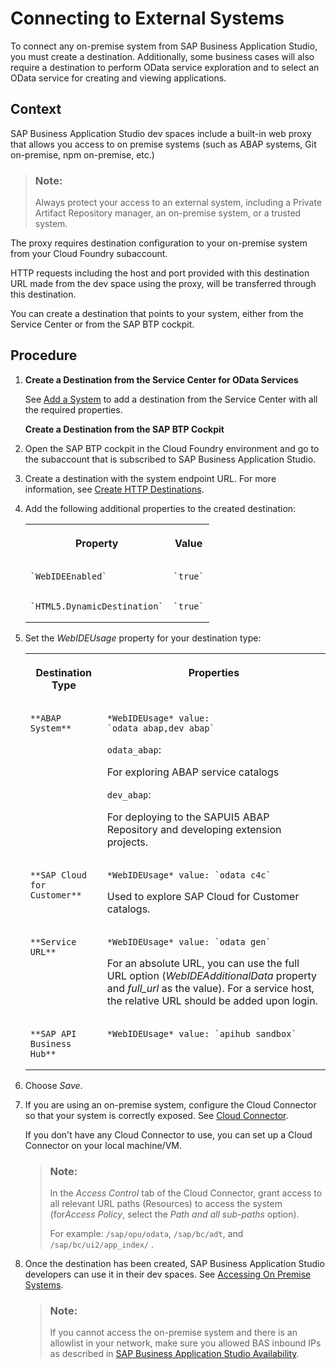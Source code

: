 <!-- loio7e49887e6fd34182bebeca5a6841a0cc -->

# Connecting to External Systems

To connect any on-premise system from SAP Business Application Studio, you must create a destination. Additionally, some business cases will also require a destination to perform OData service exploration and to select an OData service for creating and viewing applications.



<a name="loio7e49887e6fd34182bebeca5a6841a0cc__context_rjk_wrf_3kb"/>

## Context

 SAP Business Application Studio dev spaces include a built-in web proxy that allows you access to on premise systems \(such as ABAP systems, Git on-premise, npm on-premise, etc.\)

> ### Note:  
> Always protect your access to an external system, including a Private Artifact Repository manager, an on-premise system, or a trusted system.

The proxy requires destination configuration to your on-premise system from your Cloud Foundry subaccount.

HTTP requests including the host and port provided with this destination URL made from the dev space using the proxy, will be transferred through this destination.

You can create a destination that points to your system, either from the Service Center or from the SAP BTP cockpit.



<a name="loio7e49887e6fd34182bebeca5a6841a0cc__steps_orm_myk_m4"/>

## Procedure

1.  **Create a Destination from the Service Center for OData Services**

    See [Add a System](sap-system-service-provider-892114c.md#loio892114ce078b4e17a9ff7e751e6330cc__section_n2k_zx3_qqb) to add a destination from the Service Center with all the required properties.

    **Create a Destination from the SAP BTP Cockpit**

2.  Open the SAP BTP cockpit in the Cloud Foundry environment and go to the subaccount that is subscribed to SAP Business Application Studio.

3.  Create a destination with the system endpoint URL. For more information, see [Create HTTP Destinations](https://help.sap.com/viewer/cca91383641e40ffbe03bdc78f00f681/Cloud/en-US/783fa1c418a244d0abb5f153e69ca4ce.html).

4.  Add the following additional properties to the created destination:


    <table>
    <tr>
    <th valign="top">

    Property


    
    </th>
    <th valign="top">

    Value


    
    </th>
    </tr>
    <tr>
    <td valign="top">
    
        `WebIDEEnabled`


    
    </td>
    <td valign="top">
    
        `true`


    
    </td>
    </tr>
    <tr>
    <td valign="top">
    
        `HTML5.DynamicDestination`


    
    </td>
    <td valign="top">
    
        `true`


    
    </td>
    </tr>
    </table>
    
5.  Set the *WebIDEUsage* property for your destination type:


    <table>
    <tr>
    <th valign="top">

    Destination Type


    
    </th>
    <th valign="top">

    Properties


    
    </th>
    </tr>
    <tr>
    <td valign="top">
    
        **ABAP System**


    
    </td>
    <td valign="top">
    
        *WebIDEUsage* value: `odata_abap,dev_abap` 

    `odata_abap`:

    For exploring ABAP service catalogs

    `dev_abap`:

    For deploying to the SAPUI5 ABAP Repository and developing extension projects.


    
    </td>
    </tr>
    <tr>
    <td valign="top">
    
        **SAP Cloud for Customer**


    
    </td>
    <td valign="top">
    
        *WebIDEUsage* value: `odata_c4c`

    Used to explore SAP Cloud for Customer catalogs.


    
    </td>
    </tr>
    <tr>
    <td valign="top">
    
        **Service URL**


    
    </td>
    <td valign="top">
    
        *WebIDEUsage* value: `odata_gen` 

    For an absolute URL, you can use the full URL option \(*WebIDEAdditionalData* property and *full\_url* as the value\). For a service host, the relative URL should be added upon login.


    
    </td>
    </tr>
    <tr>
    <td valign="top">
    
        **SAP API Business Hub**


    
    </td>
    <td valign="top">
    
        *WebIDEUsage* value: `apihub_sandbox`


    
    </td>
    </tr>
    </table>
    
6.  Choose *Save*.

7.  If you are using an on-premise system, configure the Cloud Connector so that your system is correctly exposed. See [Cloud Connector](https://help.sap.com/docs/CP_CONNECTIVITY/cca91383641e40ffbe03bdc78f00f681/e6c7616abb5710148cfcf3e75d96d596.html).

    If you don't have any Cloud Connector to use, you can set up a Cloud Connector on your local machine/VM.

    > ### Note:  
    > In the *Access Control* tab of the Cloud Connector, grant access to all relevant URL paths \(Resources\) to access the system \(for*Access Policy*, select the *Path and all sub-paths* option\).
    > 
    > For example: `/sap/opu/odata`, `/sap/bc/adt`, and `/sap/bc/ui2/app_index/` .

8.  Once the destination has been created, SAP Business Application Studio developers can use it in their dev spaces. See [Accessing On Premise Systems](https://help.sap.com/docs/SAP%20Business%20Application%20Studio/9d1db9835307451daa8c930fbd9ab264/e72930c96b664e3ea4ce5288eb84075f.html).

    > ### Note:  
    > If you cannot access the on-premise system and there is an allowlist in your network, make sure you allowed BAS inbound IPs as described in [SAP Business Application Studio Availability](sap-business-application-studio-availability-8509485.md).


